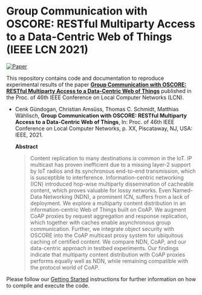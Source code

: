 # Group Communication with OSCORE: RESTful Multiparty Access to a Data-Centric Web of Things (IEEE LCN 2021)

[![Paper][paper-badge]][paper-link]

This repository contains code and documentation to reproduce experimental results of the paper **[Group Communication with OSCORE: RESTful Multiparty Access to a Data-Centric Web of Things][paper-link]** published in the Proc. of 46th IEEE Conference on Local Computer Networks (LCN).

* Cenk Gündogan, Christian Amsüss, Thomas C. Schmidt, Matthias Wählisch,
**Group Communication with OSCORE: RESTful Multiparty Access to a Data-Centric Web of Things**,
In: Proc. of 46th IEEE Conference on Local Computer Networks, p. XX, Piscataway, NJ, USA: IEEE, 2021.

  **Abstract**
  > Content replication to many destinations is common in the IoT. IP multicast has proven inefficient due to a missing layer-2 support by IoT radios and its synchronous end-to-end transmission, which is susceptible to interference. Information-centric networking (ICN) introduced hop-wise multiparty dissemination of cacheable content, which proves valuable for lossy networks. Even Named-Data Networking (NDN), a prominent ICN, suffers from a lack of deployment. We explore a multiparty content distribution in an information-centric Web of Things built on CoAP. We augment CoAP proxies by request aggregation and response replication, which together with caches enable asynchronous group communication. Further, we integrate object security with OSCORE into the CoAP multicast proxy system for ubiquitous caching of certified content. We compare NDN, CoAP, and our data-centric approach in testbed experiments. Our findings indicate that multiparty content distribution with CoAP proxies performs equally well as NDN, while remaining compatible with the protocol world of CoAP.

Please follow our [Getting Started](getting-started.md) instructions for further information on how to compile and execute the code.

<!-- TODO: update URLs -->
[paper-link]:https://doi.org/10.1109/LCN52139.2021.9525000
[paper-badge]:https://img.shields.io/badge/Paper-IEEE%20Xplore-green
